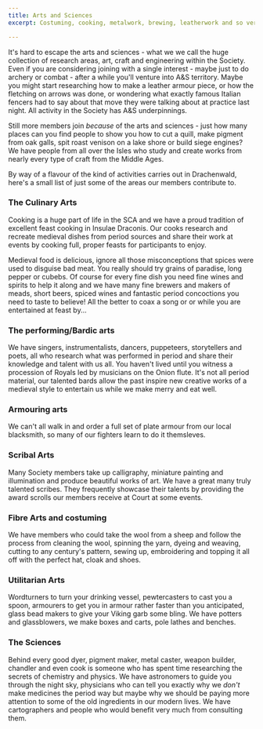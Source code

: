 ```yaml
---
title: Arts and Sciences
excerpt: Costuming, cooking, metalwork, brewing, leatherwork and so very, very much more

---
```

It's hard to escape the arts and sciences - what we we call the huge collection of research areas, art, craft and engineering within the Society. Even if you are considering joining with a single interest - maybe just to do archery or combat  - after a while you'll venture into A&S territory.  Maybe you might start researching how to make a leather armour piece, or how the fletching on arrows was done, or wondering what exactly famous Italian fencers had to say about that move they were talking about at practice last night.   All activity in the Society has A&amp;S underpinnings.   

Still more members join *because* of the arts and sciences - just how many places can you find people to show you how to cut a quill, make pigment from oak galls, spit roast venison on a lake shore or build siege engines? We have people from all over the Isles who study and create works from nearly every type of craft from the Middle Ages.

By way of a flavour of the kind of activities carries out in Drachenwald, here's a small list of just some of the areas our members contribute to.

### The Culinary Arts

Cooking is a huge part of life in the SCA and we have a proud tradition of excellent feast cooking in Insulae Draconis.  Our cooks research and recreate medieval dishes from period sources and share their work at events by cooking full, proper feasts for participants to enjoy.

Medieval food is delicious, ignore all those misconceptions that spices were used to disguise bad meat.  You really should try grains of paradise, long pepper or cubebs. Of course for every fine dish you need fine wines and spirits to help it along and  we have many fine brewers and makers of meads, short beers, spiced wines and fantastic period concoctions you need to taste to believe! All the better to coax a song or or while you are entertained at feast by...

### The performing/Bardic arts

We have singers, instrumentalists, dancers, puppeteers, storytellers and poets, all who research what was performed in period and share their knowledge and talent with us all. You haven't lived until you witness a procession of Royals led by musicians on the Onion flute. It's not all period material, our talented bards allow the past inspire new creative works of a medieval style to entertain us while we make merry and eat well.

### Armouring arts

We can't all walk in and order a full set of plate armour from our local blacksmith, so many of our fighters learn to do it themsleves. 

### Scribal Arts

Many Society members take up calligraphy, miniature painting and illumination  and produce beautiful works of art. We have a great many truly talented scribes. They frequently showcase their talents by providing the award scrolls our members receive at Court at some events.

### Fibre Arts and costuming

We have members who could take the wool from a sheep and follow the process from cleaning the wool, spinning the yarn, dyeing and weaving, cutting to any century's pattern, sewing up, embroidering and topping it all off with the perfect hat, cloak and shoes. 
 
### Utilitarian Arts

Wordturners to turn your drinking vessel, pewtercasters to cast you a spoon, armourers to get you in armour rather faster than you anticipated, glass bead makers to give your Viking garb some bling.  We have potters and glassblowers, we make boxes and carts, pole lathes and benches.  

### The Sciences

Behind every good dyer, pigment maker, metal caster, weapon builder, chandler and even cook is someone who has spent time researching the secrets of chemistry and physics. We have astronomers to guide you through the night sky, physicians who can tell you exactly why we *don't* make medicines the period way but maybe why we should be paying more attention to some of the old ingredients in our modern lives. We have cartographers and people who would benefit very much from consulting them.